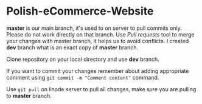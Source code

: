 # Polish-eCommerce-Website

**master** is our main branch, it's used to on server to pull commits only. Please do not work directly on that branch. Use *Pull requests* tool to merge your changes with master branch, it helps us to avoid conflicts.
I created **dev** branch what is an exact copy of **master** branch. 

Clone repository on your local directory and use **dev** branch. 

If you want to commit your changes remember about adding appropriate comment using `git commit -m "Comment content"` command.

Use `git pull` on linode server to pull all changes, make sure you are pulling to **master** branch.
